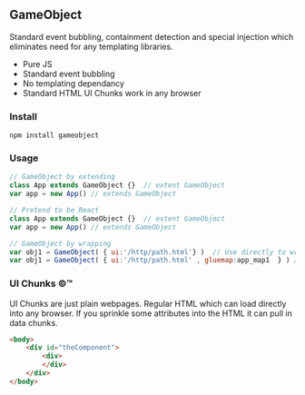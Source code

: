 ## GameObject 
Standard event bubbling, containment detection and special injection which eliminates need for any templating libraries. 
- Pure JS
- Standard event bubbling
- No templating dependancy
- Standard HTML UI Chunks work in any browser 
### Install
```shell
npm install gameobject 
```




### Usage
```javascript
// GameObject by extending
class App extends GameObject {}  // extent GameObject 
var app = new App() // extends GameObject 

// Pretend to be React 
class App extends GameObject {}  // extent GameObject 
var app = new App() // extends GameObject 

// GameObject by wrapping 
var obj1 = GameObject( { ui:'/http/path.html'} )  // Use directly to wrap working chunks of HTML UI. So fun. 
var obj1 = GameObject( { ui:'/http/path.html' , gluemap:app_map1  } ) //  Map , Make big projects fun. 
```







### UI Chunks &copy;&trade;
UI Chunks are just plain webpages. Regular HTML which can load directly into any browser. If you sprinkle some attributes into the HTML it can pull in data chunks. 
```html
<body>
    <div id="theComponent">
        <div>
        </div>
    </div>
</body>
```
